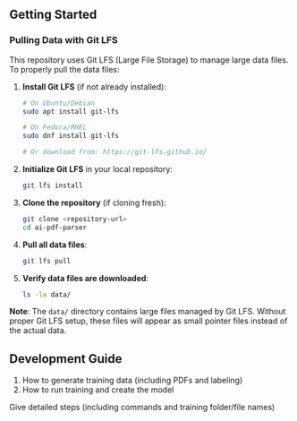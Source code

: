 ## Getting Started

### Pulling Data with Git LFS

This repository uses Git LFS (Large File Storage) to manage large data files. To properly pull the data files:

1. **Install Git LFS** (if not already installed):
   ```bash
   # On Ubuntu/Debian
   sudo apt install git-lfs

   # On Fedora/RHEL
   sudo dnf install git-lfs

   # Or download from: https://git-lfs.github.io/
   ```


2. **Initialize Git LFS** in your local repository:
   ```bash
   git lfs install
   ```

3. **Clone the repository** (if cloning fresh):
   ```bash
   git clone <repository-url>
   cd ai-pdf-parser
   ```

4. **Pull all data files**:
   ```bash
   git lfs pull
   ```

5. **Verify data files are downloaded**:
   ```bash
   ls -la data/
   ```

**Note**: The `data/` directory contains large files managed by Git LFS. Without proper Git LFS setup, these files will appear as small pointer files instead of the actual data.

## Development Guide

1) How to generate training data (including PDFs and labeling)
2) How to run training and create the model

Give detailed steps (including commands and training folder/file names)

